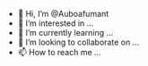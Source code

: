 - 👋 Hi, I’m @Auboafumant
- 👀 I’m interested in ...
- 🌱 I’m currently learning ...
- 💞️ I’m looking to collaborate on ...
- 📫 How to reach me ...

<!---
Auboafumant/Auboafumant is a ✨ special ✨ repository because its `README.md` (this file) appears on your GitHub profile.
You can click the Preview link to take a look at your changes.
--->

